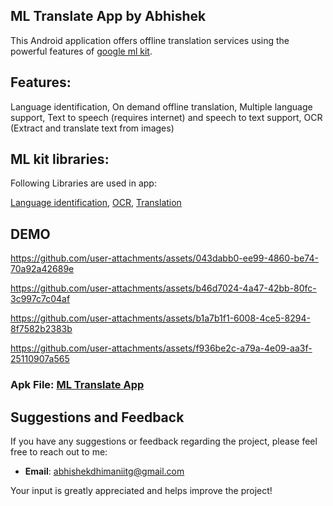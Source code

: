## ML Translate App by Abhishek

This Android application offers offline translation services using the powerful features of [google ml kit](https://developers.google.com/ml-kit).

## Features: 
Language identification, On demand offline translation, Multiple language support, Text to speech (requires internet) and speech to text support, OCR (Extract and translate text from images) 

## ML kit libraries:

Following Libraries are used in app:

[Language identification](https://developers.google.com/ml-kit/language/identification/android), 
[OCR](https://developers.google.com/ml-kit/vision/text-recognition/v2/android), 
[Translation](https://developers.google.com/ml-kit/language/translation/android) 

## DEMO
https://github.com/user-attachments/assets/043dabb0-ee99-4860-be74-70a92a42689e

https://github.com/user-attachments/assets/b46d7024-4a47-42bb-80fc-3c997c7c04af

https://github.com/user-attachments/assets/b1a7b1f1-6008-4ce5-8294-8f7582b2383b

https://github.com/user-attachments/assets/f936be2c-a79a-4e09-aa3f-25110907a565

### Apk File: [ML Translate App](https://github.com/Abhidhimann/mlTranslateApp/blob/translate_app_dev/app/release/app-release.apk.zip)

## Suggestions and Feedback

If you have any suggestions or feedback regarding the project, please feel free to reach out to me:

- **Email**: [abhishekdhimaniitg@gmail.com](mailto:abhishekdhimaniitg@gmail.com)

Your input is greatly appreciated and helps improve the project!
